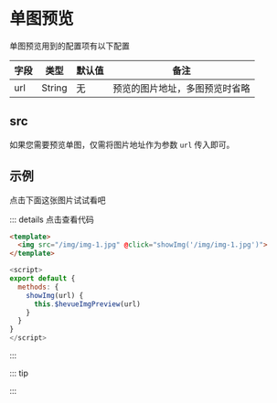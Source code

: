 <!--
 * @Author: 贺永胜
 * @Date: 2021-04-22 17:37:13
 * @email: 1378431028@qq.com
 * @LastEditors: 贺永胜
 * @LastEditTime: 2021-04-22 17:41:01
 * @Description: 单图预览
-->
# 单图预览

单图预览用到的配置项有以下配置

| 字段              | 类型    | 默认值               | 备注                           |
| ----------------- | ------- | -------------------- | ------------------------------ |
| url               | String  | 无                   | 预览的图片地址，多图预览时省略 |

## src

如果您需要预览单图，仅需将图片地址作为参数 `url` 传入即可。

## 示例

点击下面这张图片试试看吧

<template>
  <img src="/img/img-1.jpg" @click="showImg('/img/img-1.jpg')">
</template>

::: details 点击查看代码
```html
<template>
  <img src="/img/img-1.jpg" @click="showImg('/img/img-1.jpg')">
</template>
```
```javascript {5}
<script>
export default {
  methods: {
    showImg(url) {
      this.$hevueImgPreview(url)
    }
  }
}
</script>
```
:::

::: tip

:::

<script>
export default {
  methods: {
    showImg(url) {
      this.$hevueImgPreview(url)
    }
  }
}
</script>
